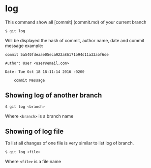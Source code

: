 # log

This command show all [commit] (commit.md) of your current branch

```bash
$ git log
```

Will be displayed the hash of commit, author name, date and commit message
example:

```
commit 5a540fdeaae05eca922a86171b94d11a33abf6de

Author: User <user@email.com>

Date: Tue Oct 18 18:11:14 2016 -0200
                                                                                                      
    commit Message
```

## Showing log of another branch

```bash
$ git log <branch>
```

Where `` <branch> `` is a branch name


## Showing of log file
To list all changes of one file is very similar to list log of branch.

```bash
$ git log <file>
```

Where ```<file>``` is a file name
